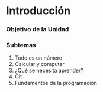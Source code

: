 # Introducción

### Objetivo de la Unidad

### Subtemas

1. Todo es un número
2. Calcular y computar
3. ¿Qué se necesita aprender?
4. Git
5. Fundamentos de la programación
